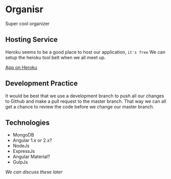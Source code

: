 # Organisr
Super cool organizer

## Hosting Service
Heroku seems to be a good place to host our application, `it's free`
We can setup the heroku tool belt when we all meet up.

<a href="https://radiant-reaches-74736.herokuapp.com/">App on Heroku</a>

## Development Practice
It would be best that we use a development branch to push all our changes to Github and make a pull request to the master branch. That way we can all get a chance to review the code before we change our master branch.


## Technologies
- MongoDB
- Angular 1.x or 2.x?
- NodeJs
- ExpressJs
- Angular Material?
- GulpJs

<i>We can discuss these later</i>
